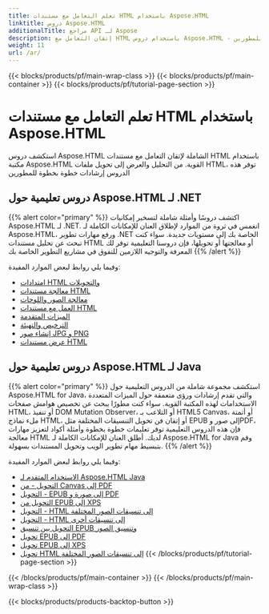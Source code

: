 ```yaml
---
title: تعلم التعامل مع مستندات HTML باستخدام Aspose.HTML
linktitle: دروس Aspose.HTML
additionalTitle: مراجع API لـ Aspose
description: إتقان التعامل مع HTML باستخدام دروس Aspose.HTML - من التحليل إلى التحويل، إرشادات خطوة بخطوة للمطورين.
weight: 11
url: /ar/
---
```


{{< blocks/products/pf/main-wrap-class >}}
{{< blocks/products/pf/main-container >}}
{{< blocks/products/pf/tutorial-page-section >}}

# تعلم التعامل مع مستندات HTML باستخدام Aspose.HTML


استكشف دروس Aspose.HTML الشاملة لإتقان التعامل مع مستندات HTML باستخدام مكتبة Aspose.HTML القوية. من التحليل والعرض إلى تحويل ملفات HTML، توفر هذه الدروس إرشادات خطوة بخطوة للمطورين

## دروس تعليمية حول Aspose.HTML لـ .NET
{{% alert color="primary" %}}
اكتشف دروسًا وأمثلة شاملة لتسخير إمكانيات Aspose.HTML لـ .NET. انغمس في ثروة من الموارد لإطلاق العنان للإمكانات الكاملة لـ Aspose.HTML، ورفع مهارات تطوير .NET الخاصة بك إلى مستويات جديدة. سواء كنت تبحث عن تحليل مستندات HTML أو معالجتها أو تحويلها، فإن دروسنا التعليمية توفر لك المعرفة والتوجيه اللازمين للتفوق في مشاريع التطوير الخاصة بك 
{{% /alert %}}

وفيما يلي روابط لبعض الموارد المفيدة:
 
- [امتدادات HTML والتحويلات](./net/html-extensions-and-conversions/)
- [معالجة مستندات HTML](./net/html-document-manipulation/)
- [معالجة الصور واللوحات](./net/canvas-and-image-manipulation/)
- [العمل مع مستندات HTML](./net/working-with-html-documents/)
- [الميزات المتقدمة](./net/advanced-features/)
- [الترخيص والتهيئة](./net/licensing-and-initialization/)
- [إنشاء صور JPG و PNG](./net/generate-jpg-and-png-images/)
- [عرض مستندات HTML](./net/rendering-html-documents/)

## دروس تعليمية حول Aspose.HTML لـ Java
{{% alert color="primary" %}}
استكشف مجموعة شاملة من الدروس التعليمية حول Aspose.HTML for Java، والتي تقدم إرشادات ورؤى متعمقة حول الميزات المتعددة الاستخدامات لهذه المكتبة القوية. سواء كنت مطورًا يبحث عن تخصيص هوامش صفحات HTML، أو تنفيذ DOM Mutation Observer، أو التلاعب بـ HTML5 Canvas، أو أتمتة ملء نماذج HTML، أو إتقان فن تحويل التنسيقات المختلفة مثل EPUB إلى صور وPDF، فإن هذه الدروس التعليمية توفر تعليمات خطوة بخطوة وأمثلة أكواد لتعزيز مهارات معالجة HTML لديك. أطلق العنان للإمكانات الكاملة لـ Aspose.HTML for Java وقم بتبسيط مهام تطوير الويب وتحويل المستندات بسهولة. 
{{% /alert %}}

وفيما يلي روابط لبعض الموارد المفيدة:
 
- [الاستخدام المتقدم لـ Aspose.HTML Java](./java/advanced-usage/)
- [التحويل - من Canvas إلى PDF](./java/conversion-canvas-to-pdf/)
- [التحويل - EPUB إلى صورة و PDF](./java/conversion-epub-to-image-and-pdf/)
- [التحويل من EPUB إلى XPS](./java/conversion-epub-to-xps/)
- [التحويل - HTML إلى تنسيقات الصور المختلفة](./java/conversion-html-to-various-image-formats/)
- [التحويل - HTML إلى تنسيقات أخرى](./java/conversion-html-to-other-formats/)
- [التحويل بين تنسيق EPUB وتنسيق الصور](./java/converting-between-epub-and-image-formats/)
- [تحويل EPUB إلى PDF](./java/converting-epub-to-pdf/)
- [تحويل EPUB إلى XPS](./java/converting-epub-to-xps/)
- [تحويل HTML إلى تنسيقات الصور المختلفة](./java/converting-html-to-various-image-formats/)
{{< /blocks/products/pf/tutorial-page-section >}}

{{< /blocks/products/pf/main-container >}}
{{< /blocks/products/pf/main-wrap-class >}}

{{< blocks/products/products-backtop-button >}}

